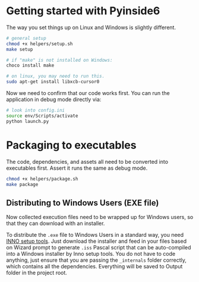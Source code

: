 # Getting started with Pyinside6

The way you set things up on Linux and Windows is slightly different.

```bash
# general setup
chmod +x helpers/setup.sh
make setup

# if "make" is not installed on Windows:
choco install make

# on linux, you may need to run this.
sudo apt-get install libxcb-cursor0
```

Now we need to confirm that our code works first. You can run the application in debug mode directly via:

```bash
# look into config.ini 
source env/Scripts/activate
python launch.py
```

# Packaging to executables

The code, dependencies, and assets all need to be converted into executables first. Assert it runs the same as debug mode.


```bash
chmod +x helpers/package.sh
make package
```

## Distributing to Windows Users (EXE file)

Now collected execution files need to be wrapped up for Windows users, so that they can download with an installer.

To distribute the `.exe` file to Windows Users in a standard way, you need [INNO setup tools](https://jrsoftware.org/isdl.php). Just download the installer and feed in your files based on Wizard prompt to generate `.iss` Pascal script that can be auto-compiled into a Windows installer by Inno setup tools. You do not have to code anything, just ensure that you are passing the `_internals` folder correctly, which contains all the dependencies. Everything will be saved to Output folder in the project root.  

